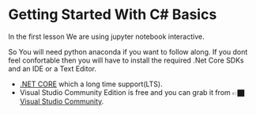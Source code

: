 # Getting Started With C# Basics

In  the first lesson We are using jupyter notebook interactive. 

So You will need python anaconda if you want to follow along. 
If you dont feel confortable then you will have to install the required .Net Core SDKs and an IDE or a Text Editor.
- [.NET CORE](https://dotnet.microsoft.com/download/visual-studio-sdks) which a long time support(LTS).
- Visual Studio Community Edition is free and you can grab it from 👉🏿 [Visual Studio Community](https://visualstudio.microsoft.com/vs/community/).
